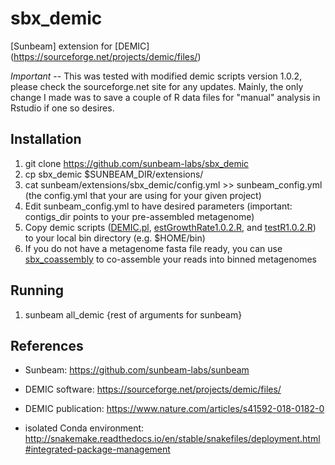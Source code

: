 # sbx_demic

[Sunbeam] extension for [DEMIC] (https://sourceforge.net/projects/demic/files/)

*Important* -- This was tested with modified demic scripts version 1.0.2, please check the sourceforge.net site for any updates. Mainly, the only change I made was to save a couple of R data files for "manual" analysis in Rstudio if one so desires. 

## Installation

1. git clone https://github.com/sunbeam-labs/sbx_demic
2. cp sbx_demic $SUNBEAM_DIR/extensions/
3. cat sunbeam/extensions/sbx_demic/config.yml >> sunbeam_config.yml (the config.yml that your are using for your given project)
4. Edit sunbeam_config.yml to have desired parameters (important: contigs_dir points to your pre-assembled metagenome)
5. Copy demic scripts ([DEMIC.pl](/demic_v1.0.2/DEMIC.pl), [estGrowthRate1.0.2.R](/demic_v1.0.2/estGrowthRate1.0.2.R), and [testR1.0.2.R](/demic_v1.0.2/testR1.0.2.R)) to your local bin directory (e.g. $HOME/bin)
6. If you do not have a metagenome fasta file ready, you can use [sbx_coassembly](https://github.com/scottdaniel/sbx_coassembly) to co-assemble your reads into binned metagenomes

## Running

1. sunbeam all_demic {rest of arguments for sunbeam}

## References

- Sunbeam: https://github.com/sunbeam-labs/sunbeam

- DEMIC software: https://sourceforge.net/projects/demic/files/

- DEMIC publication: https://www.nature.com/articles/s41592-018-0182-0

- isolated Conda environment: http://snakemake.readthedocs.io/en/stable/snakefiles/deployment.html#integrated-package-management
